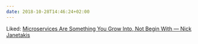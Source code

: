 ```yaml
---
date: 2018-10-28T14:46:24+02:00
---
```


Liked: [Microservices Are Something You Grow Into, Not Begin With — Nick Janetakis](https://nickjanetakis.com/blog/microservices-are-something-you-grow-into-not-begin-with)

